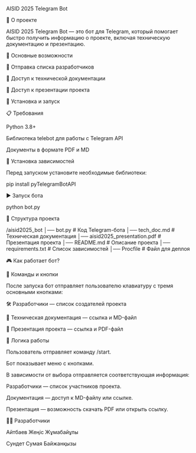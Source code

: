 AISID 2025 Telegram Bot

📌 О проекте

AISID 2025 Telegram Bot — это бот для Telegram, который помогает быстро получить информацию о проекте, включая техническую документацию и презентацию.

🔹 Основные возможности

📌 Отправка списка разработчиков

📄 Доступ к технической документации

🎥 Доступ к презентации проекта

🚀 Установка и запуск

📋 Требования

Python 3.8+

Библиотека telebot для работы с Telegram API

Документы в формате PDF и MD

🔧 Установка зависимостей

Перед запуском установите необходимые библиотеки:

pip install pyTelegramBotAPI

▶️ Запуск бота

python bot.py

📂 Структура проекта

/aisid2025_bot
│── bot.py                   # Код Telegram-бота
│── tech_doc.md              # Техническая документация
│── aisid2025_presentation.pdf # Презентация проекта
│── README.md                # Описание проекта
│── requirements.txt         # Список зависимостей
│── Procfile                 # Файл для деплоя

🎮 Как работает бот?

📲 Команды и кнопки

После запуска бот отправляет пользователю клавиатуру с тремя основными кнопками:

🛠 Разработчики — список создателей проекта

📄 Техническая документация — ссылка и MD-файл

🎥 Презентация проекта — ссылка и PDF-файл

🔄 Логика работы

Пользователь отправляет команду /start.

Бот показывает меню с кнопками.

В зависимости от выбора отправляется соответствующая информация:

Разработчики — список участников проекта.

Документация — доступ к MD-файлу или ссылке.

Презентация — возможность скачать PDF или открыть ссылку.

👨‍💻 Разработчики

Айтбаев Жеңіс Жұмабайұлы

Сундет Сумая Байжанқызы
